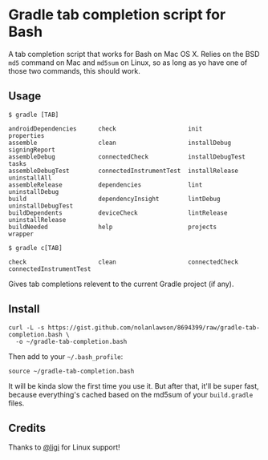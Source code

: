 Gradle tab completion script for Bash
====================

A tab completion script that works for Bash on Mac OS X.  Relies on the BSD `md5` command on Mac and `md5sum` on Linux, so as long as yo have one of those two commands, this should work.

Usage
-----

    $ gradle [TAB]

```
androidDependencies      check                    init                     properties
assemble                 clean                    installDebug             signingReport
assembleDebug            connectedCheck           installDebugTest         tasks
assembleDebugTest        connectedInstrumentTest  installRelease           uninstallAll
assembleRelease          dependencies             lint                     uninstallDebug
build                    dependencyInsight        lintDebug                uninstallDebugTest
buildDependents          deviceCheck              lintRelease              uninstallRelease
buildNeeded              help                     projects                 wrapper
```

    $ gradle c[TAB]

```
check                    clean                    connectedCheck           connectedInstrumentTest
```

Gives tab completions relevent to the current Gradle project (if any).

Install
--------

```
curl -L -s https://gist.github.com/nolanlawson/8694399/raw/gradle-tab-completion.bash \
  -o ~/gradle-tab-completion.bash
```

Then add to your `~/.bash_profile`:

```
source ~/gradle-tab-completion.bash
```

It will be kinda slow the first time you use it. But after that, it'll be super fast, because everything's cached based on the md5sum of your ```build.gradle``` files.


Credits
------

Thanks to [@ligi](https://github.com/ligi) for Linux support!